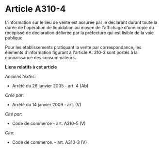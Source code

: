 # Article A310-4

L'information sur le lieu de vente est assurée par le déclarant durant toute la durée de l'opération de liquidation au moyen
de l'affichage d'une copie du récépissé de déclaration délivrée par la préfecture qui est lisible de la voie publique. 

Pour les établissements pratiquant la vente par correspondance, les éléments d'information figurant à l'article A. 310-3 sont
portés à la connaissance des consommateurs.

**Liens relatifs à cet article**

_Anciens textes_:

  - Arrêté du 26 janvier 2005 - art. 4 (Ab)

_Créé par_:

  - Arrêté du 14 janvier 2009 - art. (V)

_Cité par_:

  - Code de commerce - art. A310-5 (V)

_Cite_:

  - Code de commerce. - art. A310-3 (V)
